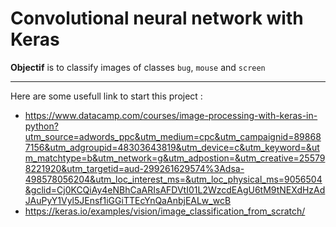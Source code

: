 # Convolutional neural network with Keras

**Objectif** is to classify images of classes `bug`, `mouse` and  `screen`

---

Here are some usefull link to start this project :

- https://www.datacamp.com/courses/image-processing-with-keras-in-python?utm_source=adwords_ppc&utm_medium=cpc&utm_campaignid=898687156&utm_adgroupid=48303643819&utm_device=c&utm_keyword=&utm_matchtype=b&utm_network=g&utm_adpostion=&utm_creative=255798221920&utm_targetid=aud-299261629574%3Adsa-498578056204&utm_loc_interest_ms=&utm_loc_physical_ms=9056504&gclid=Cj0KCQiAy4eNBhCaARIsAFDVtI01L2WzcdEAgU6tM9tNEXdHzAdJAuPyY1Vyl5JEnsf1iGGiTTEcYnQaAnbjEALw_wcB
- https://keras.io/examples/vision/image_classification_from_scratch/

